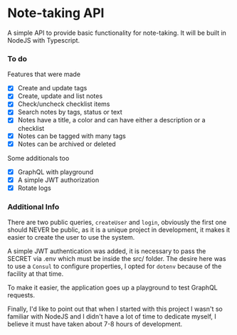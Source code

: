 # Note-taking API #

A simple API to provide basic functionality for note-taking. It will be built in NodeJS with Typescript.

### To do ###

Features that were made

- [X] Create and update tags
- [X] Create, update and list notes
- [X] Check/uncheck checklist items
- [X] Search notes by tags, status or text
- [X] Notes have a title, a color and can have either a description or a checklist
- [X] Notes can be tagged with many tags
- [X] Notes can be archived or deleted

Some additionals too

- [X] GraphQL with playground
- [X] A simple JWT authorization
- [X] Rotate logs

### Additional Info ###

There are two public queries, `createUser` and `login`, obviously the first one should NEVER be public, as it is a unique project in development, it makes it easier to create the user to use the system.

A simple JWT authentication was added, it is necessary to pass the SECRET via .env which must be inside the src/ folder. The desire here was to use a `Consul` to configure properties, I opted for `dotenv` because of the facility at that time.

To make it easier, the application goes up a playground to test GraphQL requests.

Finally, I'd like to point out that when I started with this project I wasn't so familiar with NodeJS and I didn't have a lot of time to dedicate myself, I believe it must have taken about 7-8 hours of development.
